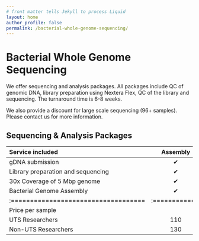 ```yaml
---
# front matter tells Jekyll to process Liquid
layout: home
author_profile: false
permalink: /bacterial-whole-genome-sequencing/
---
```

<title> UTS Sequencing Facility - Bacterial Whole Genome Sequencing </title> 

<h1> Bacterial Whole Genome Sequencing </h1>

We offer sequencing and analysis packages. All packages include QC of genomic DNA, library preparation using Nextera Flex, QC of the library and sequencing. The turnaround time is 6-8 weeks.

We also provide a discount for large scale sequencing (96+ samples). Please contact us for more information.



## Sequencing & Analysis Packages


| Service included                   | Assembly | Basic  |
|:-----------------------------------|:--------:|:------:|
|gDNA submission                     |     ✔︎    |    ✔︎   |
|Library preparation and sequencing  |     ✔︎    |    ✔︎   |
|30x Coverage of 5 Mbp genome        |     ✔︎    |    ✔︎   |
|Bacterial Genome Assembly           |     ✔︎    |        |
|:===================================|:============:|:========:|:======:|
|Price per sample                                                       |
|UTS Researchers                     |    110    |   100   |
|Non-UTS Researchers                 |   130     |   120  |

